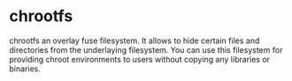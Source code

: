 chrootfs
========

chrootfs an overlay fuse filesystem. It allows to hide certain 
files and directories from the underlaying filesystem. You can 
use this filesystem for providing chroot environments to users 
without copying any libraries or binaries. 

